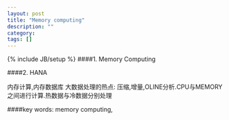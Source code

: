 ```yaml
---
layout: post
title: "Memory computing"
description: ""
category: 
tags: []
---
```

{% include JB/setup %}
####1. Memory Computing

####2. HANA

   内存计算,内存数据库
      大数据处理的热点: 压缩,增量,OLINE分析.CPU与MEMORY之间进行计算.热数据与冷数据分别处理


####key words: memory computing, 

